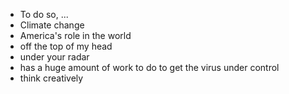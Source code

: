 * To do so, ...
* Climate change
* America's role in the world
* off the top of my head
* under your radar
* has a huge amount of work to do to get the virus under control
* think creatively

